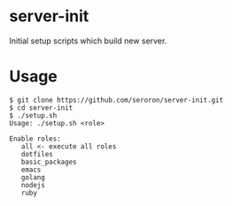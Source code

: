 server-init
==

Initial setup scripts which build new server.

Usage
==

```
$ git clone https://github.com/seroron/server-init.git
$ cd server-init
$ ./setup.sh
Usage: ./setup.sh <role>

Enable roles:
   all <- execute all roles
   dotfiles
   basic_packages
   emacs
   golang
   nodejs
   ruby
```
